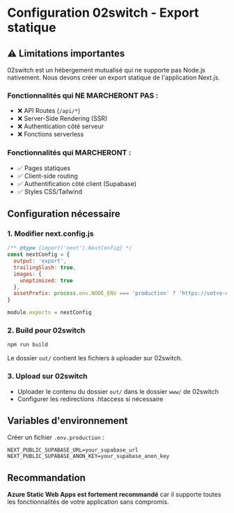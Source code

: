 # Configuration 02switch - Export statique

## ⚠️ Limitations importantes

02switch est un hébergement mutualisé qui ne supporte pas Node.js nativement.
Nous devons créer un export statique de l'application Next.js.

### Fonctionnalités qui NE MARCHERONT PAS :
- ❌ API Routes (`/api/*`)
- ❌ Server-Side Rendering (SSR)
- ❌ Authentication côté serveur
- ❌ Fonctions serverless

### Fonctionnalités qui MARCHERONT :
- ✅ Pages statiques
- ✅ Client-side routing
- ✅ Authentification côté client (Supabase)
- ✅ Styles CSS/Tailwind

## Configuration nécessaire

### 1. Modifier next.config.js

```javascript
/** @type {import('next').NextConfig} */
const nextConfig = {
  output: 'export',
  trailingSlash: true,
  images: {
    unoptimized: true
  },
  assetPrefix: process.env.NODE_ENV === 'production' ? 'https://votre-domaine.com' : ''
}

module.exports = nextConfig
```

### 2. Build pour 02switch

```bash
npm run build
```

Le dossier `out/` contient les fichiers à uploader sur 02switch.

### 3. Upload sur 02switch

- Uploader le contenu du dossier `out/` dans le dossier `www/` de 02switch
- Configurer les redirections .htaccess si nécessaire

## Variables d'environnement

Créer un fichier `.env.production` :

```env
NEXT_PUBLIC_SUPABASE_URL=your_supabase_url
NEXT_PUBLIC_SUPABASE_ANON_KEY=your_supabase_anon_key
```

## Recommandation

**Azure Static Web Apps est fortement recommandé** car il supporte toutes les fonctionnalités de votre application sans compromis.